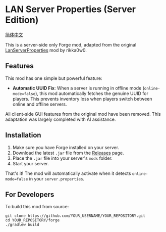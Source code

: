 # LAN Server Properties (Server Edition)

[简体中文](README_zh-CN.md)

This is a server-side only Forge mod, adapted from the original [LanServerProperties](https://github.com/rikka0w0/LanServerProperties) mod by rikka0w0.

## Features

This mod has one simple but powerful feature:
*   **Automatic UUID Fix**: When a server is running in offline mode (`online-mode=false`), this mod automatically fetches the genuine UUID for players. This prevents inventory loss when players switch between online and offline servers.

All client-side GUI features from the original mod have been removed. This adaptation was largely completed with AI assistance.

## Installation

1.  Make sure you have Forge installed on your server.
2.  Download the latest `.jar` file from the [Releases](https://github.com/YOUR_USERNAME/YOUR_REPOSITORY/releases) page.
3.  Place the `.jar` file into your server's `mods` folder.
4.  Start your server.

That's it! The mod will automatically activate when it detects `online-mode=false` in your `server.properties`.

## For Developers

To build this mod from source:
```
git clone https://github.com/YOUR_USERNAME/YOUR_REPOSITORY.git
cd YOUR_REPOSITORY/forge
./gradlew build
